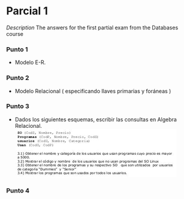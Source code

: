 # Parcial 1
*Description*
The answers for the first partial exam from the Databases course

### Punto 1
* Modelo E-R.

### Punto 2
* Modelo Relacional ( especificando llaves primarias y foráneas )

### Punto 3
* Dados los siguientes esquemas, escribir las consultas en Algebra Relacional.
![punto3](imgs/p3.jpeg)

### Punto 4
